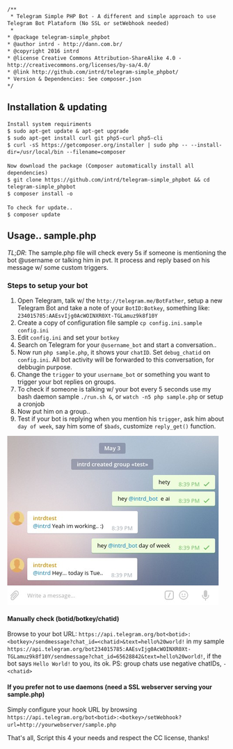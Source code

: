 ```
/**
 * Telegram Simple PHP Bot - A different and simple approach to use Telegram Bot Plataform (No SSL or setWebhook needed)
 * 
* @package telegram-simple_phpbot
* @author intrd - http://dann.com.br/
* @copyright 2016 intrd
* @license Creative Commons Attribution-ShareAlike 4.0 - http://creativecommons.org/licenses/by-sa/4.0/
* @link http://github.com/intrd/telegram-simple_phpbot/
* Version & Dependencies: See composer.json
*/
```
## Installation & updating
```
Install system requiriments 
$ sudo apt-get update & apt-get upgrade
$ sudo apt-get install curl git php5-curl php5-cli
$ curl -sS https://getcomposer.org/installer | sudo php -- --install-dir=/usr/local/bin --filename=composer

Now download the package (Composer automatically install all dependencies)
$ git clone https://github.com/intrd/telegram-simple_phpbot && cd telegram-simple_phpbot
$ composer install -o

To check for update..
$ composer update
```
## Usage.. sample.php

*TL;DR*: The sample.php file will check every 5s if someone is mentioning the bot @username or talking him in pvt. It process and reply based on his message w/ some custom triggers.

### Steps to setup your bot
1. Open Telegram, talk w/ the `http://telegram.me/BotFather`, setup a new Telegram Bot and take a note of your `BotID:Botkey`, something like: `234015785:AAEsvIjg0AcWOINXR0Xt-TGLamuz9k8f10Y`
2. Create a copy of configuration file sample `cp config.ini.sample config.ini` 
3. Edit `config.ini` and set your `botkey`
4. Search on Telegram for your `@username_bot` and start a conversation.. 
5. Now run `php sample.php`, it shows your `chatID`. Set `debug_chatid` on `config.ini`. All bot activity will be forwarded to this conversation, for debbugin purpose.
6. Change the `trigger` to your `username_bot` or something you want to trigger your bot replies on groups.  
7. To check if someone is talking w/ your bot every 5 seconds use my bash daemon sample `./run.sh &`, or `watch -n5 php sample.php` or setup a cronjob
8. Now put him on a group.. 
9. Test if your bot is replying when you mention his `trigger`, ask him about `day of week`, say him some of `$bads`, customize `reply_get()` function.

![telegram_simple_bot](/imgs/telegram_simple_bot.jpg?raw=true "telegram_simple_bot")

#### Manually check (botid/botkey/chatid) 
Browse to your bot URL: `https://api.telegram.org/bot<botid>:<botkey>/sendmessage?chat_id=<chatid>&text=hello%20world!` in my sample `https://api.telegram.org/bot234015785:AAEsvIjg0AcWOINXR0Xt-TGLamuz9k8f10Y/sendmessage?chat_id=65628842&text=hello%20world!`, if the bot says `Hello World!` to you, its ok. PS: group chats use negative chatIDs, `-<chatid>`

#### If you prefer not to use daemons (need a SSL webserver serving your sample.php)
Simply configure your hook URL by browsing `https://api.telegram.org/bot<botid>:<botkey>/setWebhook?url=http://yourwebserver/sample.php`

That's all,
Script this 4 your needs and respect the CC license, thanks!

